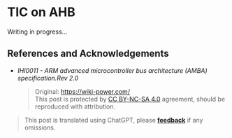 # TIC on AHB

Writing in progress...

## References and Acknowledgements

- _IHI0011 - ARM advanced microcontroller bus architecture (AMBA) specification.Rev 2.0_

  > Original: <https://wiki-power.com/>  
  > This post is protected by [CC BY-NC-SA 4.0](https://creativecommons.org/licenses/by/4.0/deed.en) agreement, should be reproduced with attribution.

> This post is translated using ChatGPT, please [**feedback**](https://github.com/linyuxuanlin/Wiki_MkDocs/issues/new) if any omissions.
